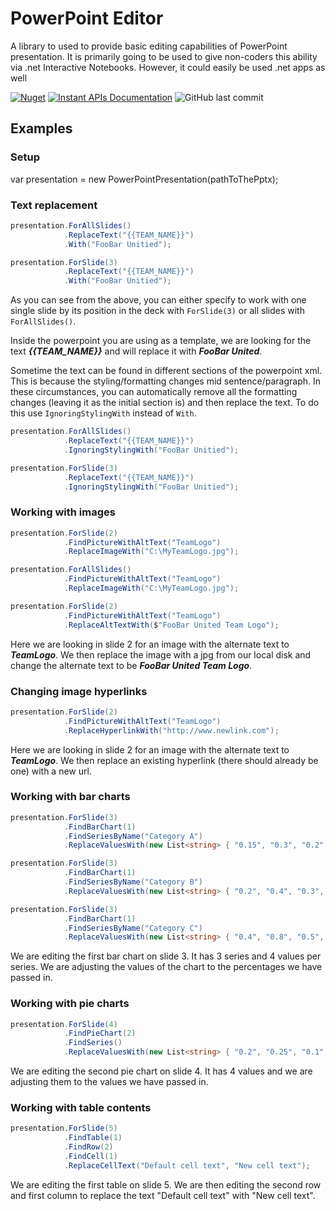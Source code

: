 # PowerPoint Editor
A library to used to provide basic editing capabilities of PowerPoint presentation. It is primarily going to be used to give non-coders this ability via .net Interactive Notebooks. However, it could easily be used .net apps as well

[![Nuget](https://img.shields.io/nuget/v/Fritz.InstantAPIs)](https://www.nuget.org/packages/CFXYZ.PowerPointEditorLib/)
[![Instant APIs Documentation](https://img.shields.io/badge/docs-ready!-blue)](https://github.com/cfelstead/PowerPointEditor)
![GitHub last commit](https://img.shields.io/github/last-commit/cfelstead/PowerPointEditor)

## Examples

### Setup

var presentation = new PowerPointPresentation(pathToThePptx);

### Text replacement

```csharp
presentation.ForAllSlides()
            .ReplaceText("{{TEAM_NAME}}")
            .With("FooBar Unitied");

presentation.ForSlide(3)
            .ReplaceText("{{TEAM_NAME}}")
            .With("FooBar Unitied");
```

As you can see from the above, you can either specify to work with one single slide by its position in the deck with `ForSlide(3)` or all slides with `ForAllSlides()`.

Inside the powerpoint you are using as a template, we are looking for the text ***{{TEAM_NAME}}*** and will replace it with ***FooBar United***.

Sometime the text can be found in different sections of the powerpoint xml. This is because the styling/formatting changes mid sentence/paragraph. In these circumstances, you can automatically remove all the formatting changes (leaving it as the initial section is) and then replace the text. To do this use `IgnoringStylingWith` instead of `With`.

```csharp
presentation.ForAllSlides()
            .ReplaceText("{{TEAM_NAME}}")
            .IgnoringStylingWith("FooBar Unitied");

presentation.ForSlide(3)
            .ReplaceText("{{TEAM_NAME}}")
            .IgnoringStylingWith("FooBar Unitied");
```

### Working with images

```csharp
presentation.ForSlide(2)
            .FindPictureWithAltText("TeamLogo")
            .ReplaceImageWith("C:\MyTeamLogo.jpg");

presentation.ForAllSlides()
            .FindPictureWithAltText("TeamLogo")
            .ReplaceImageWith("C:\MyTeamLogo.jpg");

presentation.ForSlide(2)
            .FindPictureWithAltText("TeamLogo")
            .ReplaceAltTextWith($"FooBar United Team Logo");
```

Here we are looking in slide 2 for an image with the alternate text to ***TeamLogo***. We then replace the image with a jpg from our local disk and change the alternate text to be ***FooBar United Team Logo***.

### Changing image hyperlinks

```csharp
presentation.ForSlide(2)
            .FindPictureWithAltText("TeamLogo")
            .ReplaceHyperlinkWith("http://www.newlink.com");
```

Here we are looking in slide 2 for an image with the alternate text to ***TeamLogo***. We then replace an existing hyperlink (there should already be one) with a new url.

### Working with bar charts

```csharp
presentation.ForSlide(3)
            .FindBarChart(1)
            .FindSeriesByName("Category A")
            .ReplaceValuesWith(new List<string> { "0.15", "0.3", "0.2", "0.2" });

presentation.ForSlide(3)
            .FindBarChart(1)
            .FindSeriesByName("Category B")
            .ReplaceValuesWith(new List<string> { "0.2", "0.4", "0.3", "0.32" });

presentation.ForSlide(3)
            .FindBarChart(1)
            .FindSeriesByName("Category C")
            .ReplaceValuesWith(new List<string> { "0.4", "0.8", "0.5", "0.48" });
```

We are editing the first bar chart on slide 3. It has 3 series and 4 values per series. We are adjusting the values of the chart to the percentages we have passed in.

### Working with pie charts

```csharp
presentation.ForSlide(4)
            .FindPieChart(2)
            .FindSeries()
            .ReplaceValuesWith(new List<string> { "0.2", "0.25", "0.1", "0.45" });
```

We are editing the second pie chart on slide 4. It has 4 values and we are adjusting them to the values we have passed in.

### Working with table contents

```csharp
presentation.ForSlide(5)
            .FindTable(1)
            .FindRow(2)
            .FindCell(1)
            .ReplaceCellText("Default cell text", "New cell text");
```

We are editing the first table on slide 5. We are then editing the second row and first column to replace the text "Default cell text" with "New cell text".